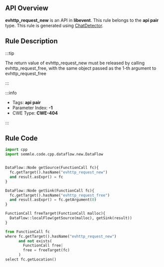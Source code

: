 ---
---


## API Overview
**evhttp_request_new** is an API in **libevent**. This rule belongs to the **api pair** type. This rule is generated using [ChatDetector](../../tools/ChatDetector).
## Rule Description

:::tip

The return value of evhttp_request_new must be released by calling evhttp_request_free, with the same object passed as the 1-th argument to evhttp_request_free

:::

:::info

- Tags: **api pair**
- Parameter Index: **-1**
- CWE Type: **CWE-404**

:::

## Rule Code
```python
import cpp
import semmle.code.cpp.dataflow.new.DataFlow


DataFlow::Node getSource(FunctionCall fc){
  fc.getTarget().hasName("evhttp_request_new")
  and result.asExpr() = fc
}

DataFlow::Node getSink(FunctionCall fc){
  fc.getTarget().hasName("evhttp_request_free")
  and result.asExpr() = fc.getArgument(0)
}

FunctionCall freeTarget(FunctionCall malloc){
  DataFlow::localFlow(getSource(malloc), getSink(result))
}

from FunctionCall fc
where fc.getTarget().hasName("evhttp_request_new")
      and not exists(
        FunctionCall free| 
        free = freeTarget(fc)
      )
select fc.getLocation()

```